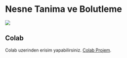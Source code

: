 # Nesne Tanima ve Bolutleme
![](out.gif)






## Colab
Colab uzerinden erisim yapabilirsiniz. [Colab Projem](https://colab.research.google.com/drive/1NT5InAljpJroLBW44TObneislSnQmyz5).
